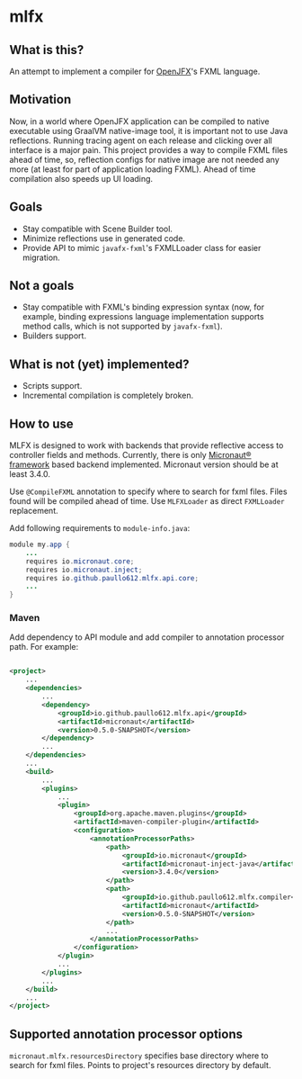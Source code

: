 # mlfx

## What is this?

An attempt to implement a compiler for [OpenJFX](https://openjfx.io/)'s FXML language.

## Motivation

Now, in a world where OpenJFX application can be compiled to native executable using GraalVM 
native-image tool, it is important not to use Java reflections. Running tracing agent on each release and clicking over
all interface is a major pain. This project provides a way to compile FXML files ahead of time, so, reflection configs
for native image are not needed any more (at least for part of application loading FXML). Ahead of time compilation also
speeds up UI loading.

## Goals

* Stay compatible with Scene Builder tool.
* Minimize reflections use in generated code.
* Provide API to mimic `javafx-fxml`'s FXMLLoader class for easier migration.

## Not a goals

* Stay compatible with FXML's binding expression syntax (now, for example, binding expressions language implementation 
supports method calls, which is not supported by `javafx-fxml`).
* Builders support.

## What is not (yet) implemented?

* Scripts support.
* Incremental compilation is completely broken.

## How to use

MLFX is designed to work with backends that provide reflective access to controller fields and methods. Currently, there
is only [Micronaut® framework](https://micronaut.io/) based backend implemented. Micronaut version should be at least
3.4.0.

Use `@CompileFXML` annotation to specify where to search for fxml files. Files found will be compiled ahead of time. Use
`MLFXLoader` as direct `FXMLLoader` replacement.

Add following requirements to `module-info.java`:
```java
module my.app {
    ...
    requires io.micronaut.core;
    requires io.micronaut.inject;
    requires io.github.paullo612.mlfx.api.core;
    ...
}
```

### Maven
Add dependency to API module and add compiler to annotation processor path. For example:

```xml

<project>
    ...
    <dependencies>
        ...
        <dependency>
            <groupId>io.github.paullo612.mlfx.api</groupId>
            <artifactId>micronaut</artifactId>
            <version>0.5.0-SNAPSHOT</version>
        </dependency>
        ...
    </dependencies>
    ...
    <build>
        ...
        <plugins>
            ...
            <plugin>
                <groupId>org.apache.maven.plugins</groupId>
                <artifactId>maven-compiler-plugin</artifactId>
                <configuration>
                    <annotationProcessorPaths>
                        <path>
                            <groupId>io.micronaut</groupId>
                            <artifactId>micronaut-inject-java</artifactId>
                            <version>3.4.0</version>
                        </path>
                        <path>
                            <groupId>io.github.paullo612.mlfx.compiler</groupId>
                            <artifactId>micronaut</artifactId>
                            <version>0.5.0-SNAPSHOT</version>
                        </path>
                        ...
                    </annotationProcessorPaths>
                </configuration>
            </plugin>
            ...
        </plugins>
        ...
    </build>
    ...
</project>

```

## Supported annotation processor options

`micronaut.mlfx.resourcesDirectory` specifies base directory where to search for fxml files. Points to project's
resources directory by default. 